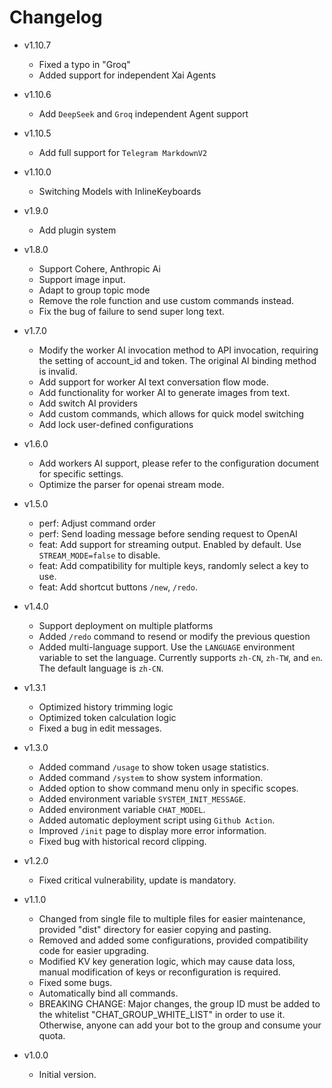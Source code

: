 # Changelog

- v1.10.7
  - Fixed a typo in "Groq"
  - Added support for independent Xai Agents
  
- v1.10.6
  - Add `DeepSeek` and `Groq` independent Agent support

- v1.10.5
  - Add full support for `Telegram MarkdownV2`

- v1.10.0
  - Switching Models with InlineKeyboards

- v1.9.0
  - Add plugin system

- v1.8.0
  - Support Cohere, Anthropic Ai
  - Support image input.
  - Adapt to group topic mode
  - Remove the role function and use custom commands instead.
  - Fix the bug of failure to send super long text.

- v1.7.0
  - Modify the worker AI invocation method to API invocation, requiring the setting of account_id and token. The original AI binding method is invalid.
  - Add support for worker AI text conversation flow mode.
  - Add functionality for worker AI to generate images from text.
  - Add switch AI providers
  - Add custom commands, which allows for quick model switching
  - Add lock user-defined configurations

- v1.6.0
  - Add workers AI support, please refer to the configuration document for specific settings.
  - Optimize the parser for openai stream mode.

- v1.5.0
  - perf: Adjust command order
  - perf: Send loading message before sending request to OpenAI
  - feat: Add support for streaming output. Enabled by default. Use `STREAM_MODE=false` to disable.
  - feat: Add compatibility for multiple keys, randomly select a key to use.
  - feat: Add shortcut buttons `/new`, `/redo`.

- v1.4.0
  - Support deployment on multiple platforms
  - Added `/redo` command to resend or modify the previous question
  - Added multi-language support. Use the `LANGUAGE` environment variable to set the language. Currently supports `zh-CN`, `zh-TW`, and `en`. The default language is `zh-CN`.

- v1.3.1
    - Optimized history trimming logic
    - Optimized token calculation logic
    - Fixed a bug in edit messages.

- v1.3.0
    - Added command `/usage` to show token usage statistics.
    - Added command `/system` to show system information.
    - Added option to show command menu only in specific scopes.
    - Added environment variable `SYSTEM_INIT_MESSAGE`.
    - Added environment variable `CHAT_MODEL`.
    - Added automatic deployment script using `Github Action`.
    - Improved `/init` page to display more error information.
    - Fixed bug with historical record clipping.

- v1.2.0
    - Fixed critical vulnerability, update is mandatory.
    
- v1.1.0
    - Changed from single file to multiple files for easier maintenance, provided "dist" directory for easier copying and pasting.
    - Removed and added some configurations, provided compatibility code for easier upgrading.
    - Modified KV key generation logic, which may cause data loss, manual modification of keys or reconfiguration is required.
    - Fixed some bugs.
    - Automatically bind all commands.
    - BREAKING CHANGE: Major changes, the group ID must be added to the whitelist "CHAT_GROUP_WHITE_LIST" in order to use it. Otherwise, anyone can add your bot to the group and consume your quota.

- v1.0.0
    - Initial version.
